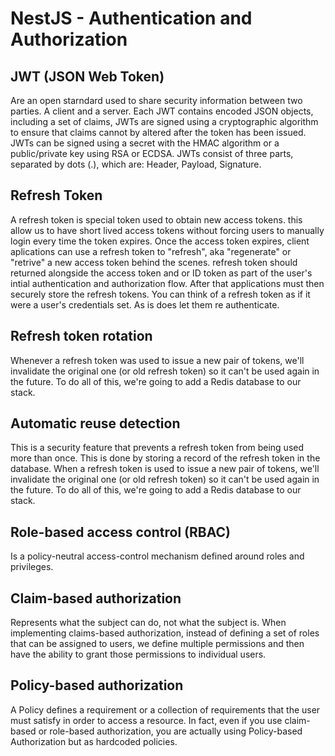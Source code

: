 # NestJS - Authentication and Authorization
## JWT (JSON Web Token)
Are an open starndard used to share security information between two parties. A client and a server. Each JWT contains encoded JSON objects, including a set of claims, JWTs are signed using a cryptographic algorithm to ensure that claims cannot by altered after the token has been issued. JWTs can be signed using a secret with the HMAC algorithm or a public/private key using RSA or ECDSA. 
JWTs consist of three parts, separated by dots (.), which are: Header, Payload, Signature.
## Refresh Token
A refresh token is special token used to obtain new access tokens. this allow us to have short lived access tokens without forcing users to manually login every time the token expires. Once the access token expires, client aplications can use a refresh token to "refresh", aka "regenerate" or "retrive" a new access token behind the scenes. refresh token should returned alongside the access token and or ID token as part of the user's intial authentication and authorization flow. After that applications must then securely store the refresh tokens. You can think of a refresh token as if it were a user's credentials set. As is does let them re authenticate.
## Refresh token rotation
Whenever a refresh token was used to issue a new pair of tokens, we'll invalidate the original one (or old refresh token) so it can't be used again in the future. To do all of this, we're going to add a Redis database to our stack.
## Automatic reuse detection
This is a security feature that prevents a refresh token from being used more than once. This is done by storing a record of the refresh token in the database. When a refresh token is used to issue a new pair of tokens, we'll invalidate the original one (or old refresh token) so it can't be used again in the future. To do all of this, we're going to add a Redis database to our stack.
## Role-based access control (RBAC)
Is a policy-neutral access-control mechanism defined around roles and privileges. 
## Claim-based authorization
Represents what the subject can do, not what the subject is. When implementing claims-based authorization, instead of defining a set of roles that can be assigned to users, we define multiple permissions and then have the ability to grant those permissions to individual users.
## Policy-based authorization
A Policy defines a requirement or a collection of requirements that the user must satisfy in order to access a resource. In fact, even if you use claim-based or role-based authorization, you are actually using Policy-based Authorization but as hardcoded policies. 